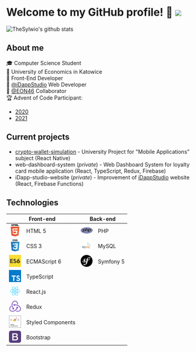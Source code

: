 # Welcome to my GitHub profile! 👋 ![](https://komarev.com/ghpvc/?username=thesylwio&label=Views&style=flat-square&color=red)

![TheSylwio's github stats](https://github-readme-stats.vercel.app/api?username=thesylwio&hide=stars,contribs&count_private=true&show_icons=true&theme=graywhite)

## About me
🎓 Computer Science Student\
🏫 University of Economics in Katowice\
🎨 Front-End Developer\
👥 [@iDappStudio](https://idappstudio.com) Web Developer\
🤝 [@EON46](https://eon46.com/) Collaborator\
🏆 Advent of Code Participant:
  * [2020](https://github.com/TheSylwio/advent-of-code)
  * [2021](https://github.com/TheSylwio/advent-of-code-2021)

## Current projects
* [crypto-wallet-simulation](https://github.com/TheSylwio/crypto-wallet-simulation) - University Project for "Mobile Applications" subject (React Native)
* web-dashboard-system (*private*) - Web Dashboard System for loyalty card mobile application (React, TypeScript, Redux, Firebase)
* iDapp-studio-website (*private*) - Improvement of [iDappStudio](https://idappstudio.com) website (React, Firebase Functions)

## Technologies

<table>
  <thead>
    <tr>
      <th colspan="2">Front-end</th>
      <th colspan="2">Back-end</th>
    </tr>
  </thead>
  <tbody>
    <tr>
      <td><img height="32" width="32" src="https://raw.githubusercontent.com/github/explore/80688e429a7d4ef2fca1e82350fe8e3517d3494d/topics/html/html.png" /></td>
      <td>HTML 5</td>
      <td><img height="32" width="32" src="https://raw.githubusercontent.com/github/explore/ccc16358ac4530c6a69b1b80c7223cd2744dea83/topics/php/php.png" /></td>
      <td>PHP</td>
    </tr>
    <tr>
      <td><img height="32" width="32" src="https://raw.githubusercontent.com/github/explore/80688e429a7d4ef2fca1e82350fe8e3517d3494d/topics/css/css.png" /></td>
      <td>CSS 3</td>
      <td><img height="32" width="32" src="https://raw.githubusercontent.com/github/explore/80688e429a7d4ef2fca1e82350fe8e3517d3494d/topics/mysql/mysql.png" /></td>
      <td>MySQL</td>
    </tr>
    <tr>
      <td><img height="32" width="32" src="https://raw.githubusercontent.com/github/explore/80688e429a7d4ef2fca1e82350fe8e3517d3494d/topics/es6/es6.png" /></td>
      <td>ECMAScript 6</td>
      <td><img height="32" width="32" src="https://raw.githubusercontent.com/github/explore/d0c5a5e31e1776ad62379ef5f6b703bcf107d3a3/topics/symfony/symfony.png" /></td>
      <td>Symfony 5</td>
    </tr>
    <tr>
      <td><img height="32" width="32" src="https://raw.githubusercontent.com/github/explore/80688e429a7d4ef2fca1e82350fe8e3517d3494d/topics/typescript/typescript.png" /></td>
      <td>TypeScript</td>
    </tr>
    <tr>
      <td><img height="32" width="32" src="https://raw.githubusercontent.com/github/explore/80688e429a7d4ef2fca1e82350fe8e3517d3494d/topics/react/react.png" /></td>
      <td>React.js</td>
    </tr>
    <tr>
      <td><img height="32" width="32" src="https://raw.githubusercontent.com/github/explore/80688e429a7d4ef2fca1e82350fe8e3517d3494d/topics/redux/redux.png" /></td>
      <td>Redux</td>
    </tr>
    <tr>
      <td><img height="32" width="32" src="https://raw.githubusercontent.com/github/explore/80688e429a7d4ef2fca1e82350fe8e3517d3494d/topics/styled-components/styled-components.png" /></td>
      <td>Styled Components</td>
    </tr>
    <tr>
      <td><img height="32" width="32" src="https://raw.githubusercontent.com/github/explore/80688e429a7d4ef2fca1e82350fe8e3517d3494d/topics/bootstrap/bootstrap.png" /></td>
      <td>Bootstrap</td>
    </tr>
  </tbody>
</table>
